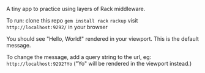 A tiny app to practice using layers of Rack middleware.

To run:
clone this repo
`gem install rack`
`rackup`
visit `http://localhost:9292/` in your browser

You should see "Hello, World!" rendered in your viewport. This is the default message.

To change the message, add a query string to the url, eg: `http://localhost:9292?Yo`
("Yo" will be rendered in the viewport instead.)
